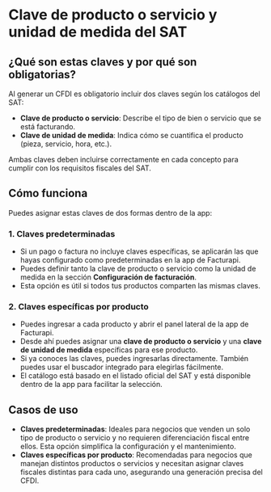 # Clave de producto o servicio y unidad de medida del SAT

## **¿Qué son estas claves y por qué son obligatorias?**
Al generar un CFDI es obligatorio incluir dos claves según los catálogos del SAT:

- **Clave de producto o servicio**: Describe el tipo de bien o servicio que se está facturando.
- **Clave de unidad de medida**: Indica cómo se cuantifica el producto (pieza, servicio, hora, etc.).

Ambas claves deben incluirse correctamente en cada concepto para cumplir con los requisitos fiscales del SAT.

## **Cómo funciona**
Puedes asignar estas claves de dos formas dentro de la app:

### 1. Claves predeterminadas
- Si un pago o factura no incluye claves específicas, se aplicarán las que hayas configurado como predeterminadas en la app de Facturapi.
- Puedes definir tanto la clave de producto o servicio como la unidad de medida en la sección **Configuración de facturación**.
- Esta opción es útil si todos tus productos comparten las mismas claves.

### 2. Claves específicas por producto
- Puedes ingresar a cada producto y abrir el panel lateral de la app de Facturapi.
- Desde ahí puedes asignar una **clave de producto o servicio** y una **clave de unidad de medida** específicas para ese producto.
- Si ya conoces las claves, puedes ingresarlas directamente. También puedes usar el buscador integrado para elegirlas fácilmente.
- El catálogo está basado en el listado oficial del SAT y está disponible dentro de la app para facilitar la selección.

## Casos de uso

- **Claves predeterminadas**: Ideales para negocios que venden un solo tipo de producto o servicio y no requieren diferenciación fiscal entre ellos. Esta opción simplifica la configuración y el mantenimiento.
- **Claves específicas por producto**: Recomendadas para negocios que manejan distintos productos o servicios y necesitan asignar claves fiscales distintas para cada uno, asegurando una generación precisa del CFDI.
